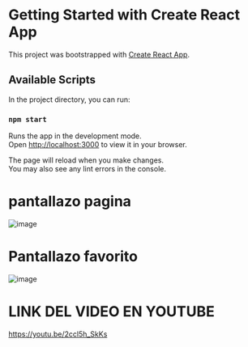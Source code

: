 # Getting Started with Create React App

This project was bootstrapped with [Create React App](https://github.com/facebook/create-react-app).

## Available Scripts

In the project directory, you can run:

### `npm start`

Runs the app in the development mode.\
Open [http://localhost:3000](http://localhost:3000) to view it in your browser.

The page will reload when you make changes.\
You may also see any lint errors in the console.

# pantallazo pagina
![image](https://user-images.githubusercontent.com/45043430/160431006-8861bcd7-5a4b-4247-b3ea-4999380717df.png)


# Pantallazo favorito

![image](https://user-images.githubusercontent.com/45043430/160431085-24b619a3-dd67-4775-b781-e82b071be8c2.png)

# LINK DEL VIDEO EN YOUTUBE

https://youtu.be/2ccl5h_SkKs
